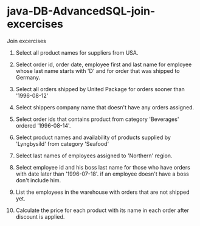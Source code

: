 # java-DB-AdvancedSQL-join-excercises

Join excercises


1. Select all product names for suppliers from USA. 

2. Select order id, order date, employee first and last name for employee whose last name starts with 'D' and for order that was shipped to Germany.

3. Select all orders shipped by United Package for orders sooner than '1996-08-12'

4. Select shippers company name that doesn't have any orders assigned.

5. Select order ids that contains product from category 'Beverages' ordered '1996-08-14'.

6. Select product names and availability of products supplied by 'Lyngbysild' from category 'Seafood'

7. Select last names of employees assigned to 'Northern' region.

8. Select employee id and his boss last name for those who have orders with date later than '1996-07-18'.
if an employee doesn't have a boss don't include him.

9. List the employees in the warehouse with orders that are not shipped yet.

10. Calculate the price for each product with its name in each order after discount is applied. 
